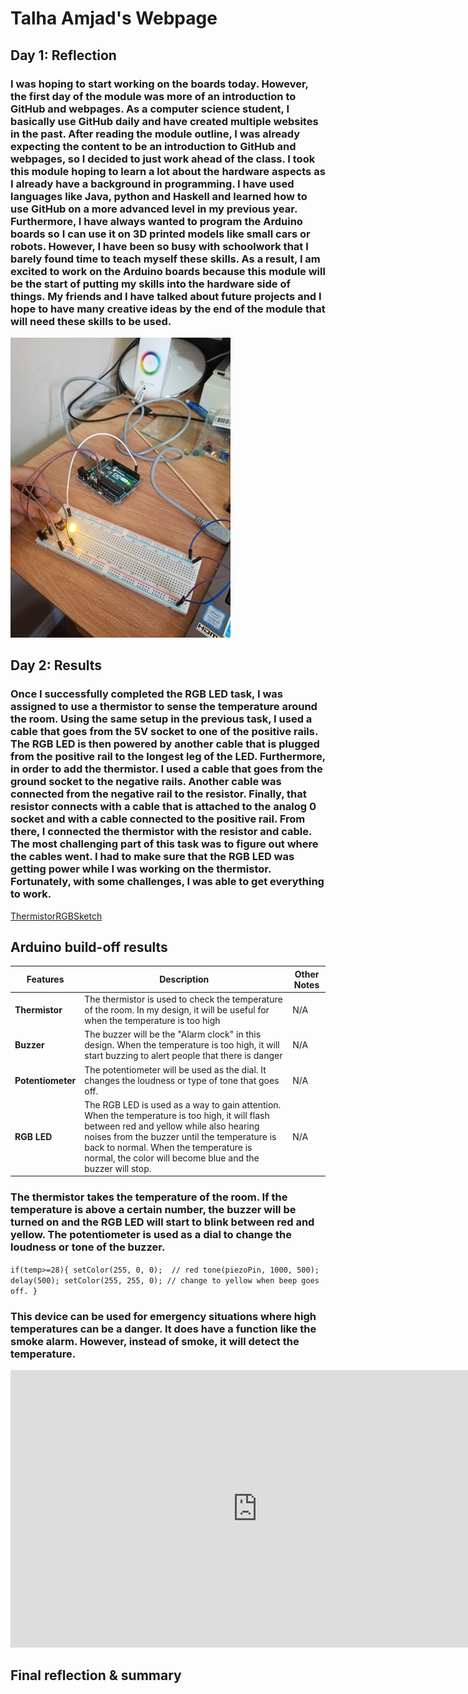 # Talha Amjad's Webpage
<!--
Welcome to your project page for Electronics for the Rest of Us. You'll use this page to describe and showcase your work throughout the module. 
A place for each deliverable has been created below for you in this markdown document. 
Note that comments (such as this) will not appear in the final markdown document (which you can view with the "Preview" button).
-->


## Day 1: Reflection
<!--
In this section, provide a ~250 word reflection on your first day of the module, and discuss why you're interested in this module and what you hope to take away from it.

You're also asked to insert a photo that represents your accomplishments on your first day. 
- Take a photo of you working or one of your circuits and upload it to the /docs/images/ folder of this repository. 
- Then, insert your photo into your document by modifying the markdown example that has been inserted below.
-->
### I was hoping to start working on the boards today. However, the first day of the module was more of an introduction to GitHub and webpages. As a computer science student, I basically use GitHub daily and have created multiple websites in the past. After reading the module outline, I was already expecting the content to be an introduction to GitHub and webpages, so I decided to just work ahead of the class. I took this module hoping to learn a lot about the hardware aspects as I already have a background in programming. I have used languages like Java, python and Haskell and learned how to use GitHub on a more advanced level in my previous year. Furthermore, I have always wanted to program the Arduino boards so I can use it on 3D printed models like small cars or robots. However, I have been so busy with schoolwork that I barely found time to teach myself these skills. As a result, I am excited to work on the Arduino boards because this module will be the start of putting my skills into the hardware side of things. My friends and I have talked about future projects and I hope to have many creative ideas by the end of the module that will need these skills to be used. ###
<!--
Inserting an image takes the form: 
![image alt text](url/to/photo "Logo Title Text")
See the following webpage for more information: https://github.com/adam-p/markdown-here/wiki/Markdown-Cheatsheet#images
Replace the elements below to insert your picture.
--> 
![Button Image](images/Button.jpg "This is my Button picture!")

## Day 2: Results
<!--
Upload your fully-commented Arduino sketch from your final Day 2 build task--a thermometer connected to an RDB LED--into your GitHub repository.
Provide a short (~150 words) summary of your work on this circuit:
- How does your device work?
- What was challenging? 
- What worked? What didn't? 
- Be sure to link to your code (in your GitHub repository) in the text of your response.
-->
### Once I successfully completed the RGB LED task, I was assigned to use a thermistor to sense the temperature around the room. Using the same setup in the previous task, I used a cable that goes from the 5V socket to one of the positive rails. The RGB LED is then powered by another cable that is plugged from the positive rail to the longest leg of the LED. Furthermore, in order to add the thermistor. I used a cable that goes from the ground socket to the negative rails. Another cable was connected from the negative rail to the resistor. Finally, that resistor connects with a cable that is attached to the analog 0 socket and with a cable connected to the positive rail. From there, I connected the thermistor with the resistor and cable.  The most challenging part of this task was to figure out where the cables went. I had to make sure that the RGB LED was getting power while I was working on the thermistor.  Fortunately, with some challenges, I was able to get everything to work. ###

[ThermistorRGBSketch](https://github.com/inspire-1a03/intersession-2020-Talha2000/blob/master/ThermoRGBSketch.ino/ "ThermistorRGBSketch")

## Arduino build-off results
<!--
Upload your fully-commented Arduino sketch from the final product of your Arduino build-off into the top-level of your module GitHub repository.
In ~300 words, provide a final device description and product pitch: 
- What does it do? Use a table (created in markdown) to list and describe the features. You can use the template provided below. 
- Describe briefly how it works.
- How could it be used in everyday life (or maybe just in rare cases)? 
- Be sure to link to your code (in your GitHub repository) in the text of your response.
- Include a snippet of code using the ``` ``` characters to display the code properly. 
Finally, record a short (30 second) video of a 'product pitch' for your device. 
- Upload the video to Youtube, and use the sample code below to embed your video.
-->


<!--
Below is a general markdown table template. 
You can find more information at these links: 
- https://github.com/adam-p/markdown-here/wiki/Markdown-Cheatsheet#tables

-->

Features | Description | Other Notes
------------ | ------------- | -------------
**Thermistor** | The thermistor is used to check the temperature of the room. In my design, it will be useful for when the temperature is too high | N/A
**Buzzer** | The buzzer will be the "Alarm clock" in this design. When the temperature is too high, it will start buzzing to alert people that there is danger | N/A
**Potentiometer** | The potentiometer will be used as the dial. It changes the loudness or type of tone that goes off. | N/A
**RGB LED** | The RGB LED is used as a way to gain attention. When the temperature is too high, it will flash between red and yellow while also hearing noises from the buzzer until the temperature is back to normal. When the temperature is normal, the color will become blue and the buzzer will stop. | N/A

### The thermistor takes the temperature of the room. If the temperature is above a certain number, the buzzer will be turned on and the RGB LED will start to blink between red and yellow. The potentiometer is used as a dial to change the loudness or tone of the buzzer. ###
`if(temp>=28){
  setColor(255, 0, 0);  // red
  tone(piezoPin, 1000, 500);
  delay(500);
  setColor(255, 255, 0); // change to yellow when beep goes off.
}`
### This device can be used for emergency situations where high temperatures can be a danger. It does have a function like the smoke alarm. However, instead of smoke, it will detect the temperature. ###


<!--
Below is an example of embedding a YouTube video in a markdown document for use in GitHub pages. 
Note that this video won't show when previewing the document in GitHub--it only works on the GitHub pages webpage. 
- Once your YouTube video is uploaded, right click and select ```<> Copy embed code```. 
- You can paste this code directly into your markdown document. 
- Note that you may want to adjust the width and height parameters to make it fit well in your webpage
-->

<iframe width="789" height="444" src="https://www.youtube.com/embed/dQw4w9WgXcQ" frameborder="0" allow="accelerometer; autoplay; encrypted-media; gyroscope; picture-in-picture" allowfullscreen></iframe>


## Final reflection & summary
<!--
In ~300 words:
- Summarize your experience in this module. What you learned, what you liked, what you found challenging.
- Reflect upon your learning and its relevance in your life.
-->
